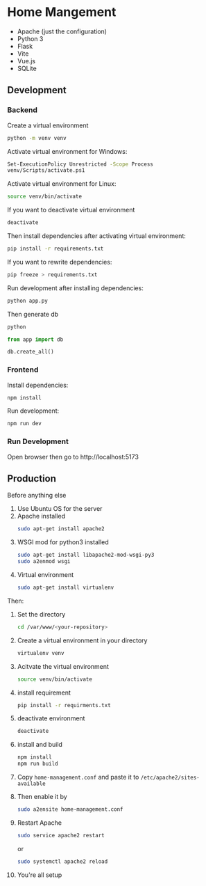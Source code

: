 # Home Mangement 
- Apache (just the configuration)
- Python 3
- Flask
- Vite
- Vue.js
- SQLite

## Development

### Backend
Create a virtual environment

```bash
python -m venv venv
```
Activate virtual environment for Windows:

```bash
Set-ExecutionPolicy Unrestricted -Scope Process
venv/Scripts/activate.ps1
```
Activate virtual environment for Linux:
```bash
source venv/bin/activate
```

If you want to deactivate virtual environment
```bash
deactivate
```

Then install dependencies after activating virtual environment:
```bash
pip install -r requirements.txt
```

If you want to rewrite dependencies:
```bash
pip freeze > requirements.txt
```

Run development after installing dependencies:
```bash
python app.py
```
Then generate db
```bash
python
```
```python
from app import db
```
```python
db.create_all()
```

### Frontend
Install dependencies:
```bash
npm install
```

Run development:
```bash
npm run dev
```

### Run Development
Open browser then go to http://localhost:5173

## Production
Before anything else
1. Use Ubuntu OS for the server
2. Apache installed
   ```bash
   sudo apt-get install apache2
   ```
3. WSGI mod for python3 installed
   ```bash
   sudo apt-get install libapache2-mod-wsgi-py3
   sudo a2enmod wsgi
   ```
4. Virtual environment
   ```bash
   sudo apt-get install virtualenv
   ```


Then:
1. Set the directory
   ```bash
   cd /var/www/<your-repository>
   ```
2. Create a virtual environment in your directory
   ```bash
   virtualenv venv
   ```
3. Acitvate the virtual environment
   ```bash
   source venv/bin/activate
   ```
4. install requirement
   ```bash
   pip install -r requirments.txt
   ```
5. deactivate environment
   ```bash
   deactivate
   ```
6. install and build
   ```bash
   npm install
   npm run build
   ```
7. Copy `home-management.conf` and paste it to `/etc/apache2/sites-available`
8. Then enable it by
   ```bash
   sudo a2ensite home-management.conf
   ```
9. Restart Apache
   ```bash
   sudo service apache2 restart
   ```
   or

   ```bash
   sudo systemctl apache2 reload
   ```
10. You're all setup